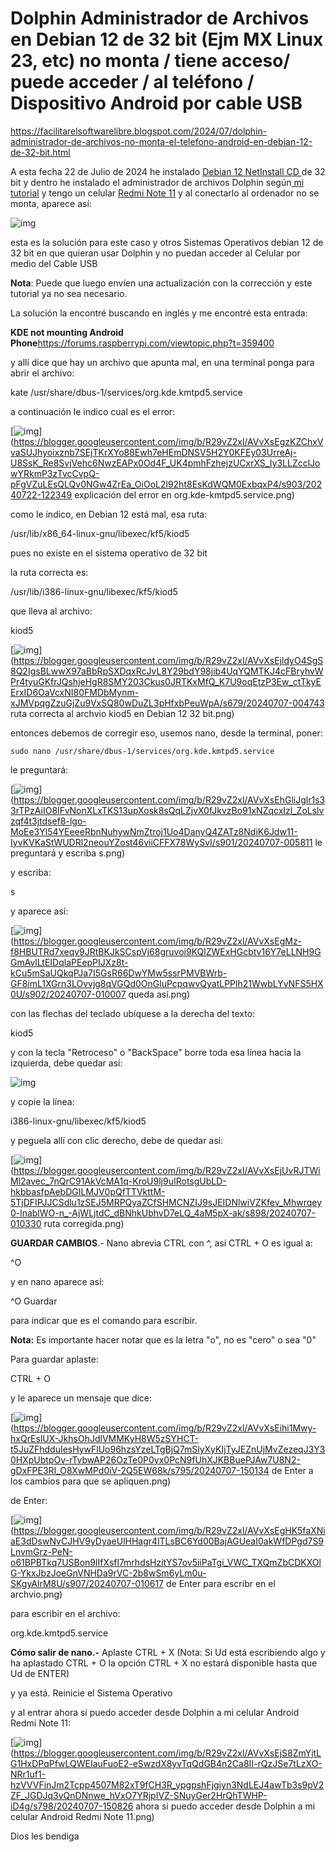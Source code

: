 # Dolphin Administrador de Archivos en Debian 12 de 32 bit (Ejm MX Linux 23, etc) no monta / tiene acceso/ puede acceder / al teléfono / Dispositivo Android por cable USB

https://facilitarelsoftwarelibre.blogspot.com/2024/07/dolphin-administrador-de-archivos-no-monta-el-telefono-android-en-debian-12-de-32-bit.html

A esta fecha 22 de Julio de 2024 he instalado [Debian 12 NetInstall CD ](https://www.debian.org/CD/netinst/) de 32 bit y dentro he instalado el administrador de archivos Dolphin según[ mi tutorial](https://facilitarelsoftwarelibre.blogspot.com/2019/11/instalar-correctamente-dolphin-en-entornos-no-kde.html) y tengo un celular [Redmi Note 11](https://www.mi.com/global/product/redmi-note-11/) y al conectarlo al ordenador no se monta, aparece así:

![img](https://blogger.googleusercontent.com/img/b/R29vZ2xl/AVvXsEjmbmfUO_5wefkiWEbLzvbmICEWbLQuNWVnourNhyphenhyphenzPgh2oP-IEOhDviRn-NCSYjIhPfNKm8_pJIT0Bg3p61HZ2MJMIf-m17Te_c2_wlTzcLLDYzeunPTky55Dnu6py4T9ciKyt80R8bQDg9IbBiJEupjs9D5Ir_ghZF8dNax6mYcsZwM87eJjkF-7HL8U/s16000-rw/20240722-111314%20Dolphin%20o%20tiene%20acceso%20al%20USB.png)



esta es la solución para este caso y otros Sistemas Operativos debian 12 de 32 bit en que quieran usar Dolphin y no puedan acceder al Celular por medio del Cable USB  

**Nota**: Puede que luego envíen una actualización con la corrección y este tutorial ya no sea necesario.

La solución la encontré buscando en inglés y me encontré esta entrada:

**KDE not mounting Android Phone**<https://forums.raspberrypi.com/viewtopic.php?t=359400>

y allí dice que hay un archivo que apunta mal, en una terminal ponga para abrir el archivo:

kate /usr/share/dbus-1/services/org.kde.kmtpd5.service



a continuación le indico cual es el error:



[![img](https://blogger.googleusercontent.com/img/b/R29vZ2xl/AVvXsEgzKZChxVvaSUJhyoixznb7SEjTKrXYo88Ewh7eHEmDNSV5H2Y0KFEy03UrreAj-U8SsK_Re8SvjVehc6NwzEAPx0Od4F_UK4pmhFzhejzUCxrXS_Iy3LLZcclJowYRkmP3zTvcCvpQ-pFgVZuLEsQLQv0NGw4ZrEa_OiOoL2l92ht8EsKdWQM0ExbqxP4/s16000-rw/20240722-122349%20explicaci%C3%B3n%20del%20error%20en%20org.kde-kmtpd5.service.png)](https://blogger.googleusercontent.com/img/b/R29vZ2xl/AVvXsEgzKZChxVvaSUJhyoixznb7SEjTKrXYo88Ewh7eHEmDNSV5H2Y0KFEy03UrreAj-U8SsK_Re8SvjVehc6NwzEAPx0Od4F_UK4pmhFzhejzUCxrXS_Iy3LLZcclJowYRkmP3zTvcCvpQ-pFgVZuLEsQLQv0NGw4ZrEa_OiOoL2l92ht8EsKdWQM0ExbqxP4/s903/20240722-122349 explicación del error en org.kde-kmtpd5.service.png)





como le indico, en Debian 12 está mal, esa ruta:

/usr/lib/x86_64-linux-gnu/libexec/kf5/kiod5

pues no existe en el sistema operativo de 32 bit

la ruta correcta es:



/usr/lib/i386-linux-gnu/libexec/kf5/kiod5

que lleva al archivo:

kiod5



[![img](https://blogger.googleusercontent.com/img/b/R29vZ2xl/AVvXsEjldyO4SgS8Q2IgsBLwwX97aBbRpSXDqxRcJvL8Y29bdY98jib4UqYQMTKJ4cFBryhvWPr4tyuGKfrJQshjeHgR8SMY203Ckus0JRTKxMfQ_K7U9oqEtzP3Ew_ctTkyEErxID6OaVcxNI80FMDbMynm-xJMVpqgZzuGjZu9VxSQ80wDuZL3pHfxbPeuWpA/s16000-rw/20240707-004743%20ruta%20correcta%20al%20archvio%20kiod5%20en%20Debian%2012%2032%20bit.png)](https://blogger.googleusercontent.com/img/b/R29vZ2xl/AVvXsEjldyO4SgS8Q2IgsBLwwX97aBbRpSXDqxRcJvL8Y29bdY98jib4UqYQMTKJ4cFBryhvWPr4tyuGKfrJQshjeHgR8SMY203Ckus0JRTKxMfQ_K7U9oqEtzP3Ew_ctTkyEErxID6OaVcxNI80FMDbMynm-xJMVpqgZzuGjZu9VxSQ80wDuZL3pHfxbPeuWpA/s679/20240707-004743 ruta correcta al archvio kiod5 en Debian 12 32 bit.png)

entonces debemos de corregir eso, usemos nano, desde la terminal, poner:

```
sudo nano /usr/share/dbus-1/services/org.kde.kmtpd5.service
```



le preguntará:



[![img](https://blogger.googleusercontent.com/img/b/R29vZ2xl/AVvXsEhGliJglr1s33rTPzAiIO8IFvNonXLxTKS13upXosk8sQqLZjvX0fJkvzBo91xNZqcxIzl_ZoLslvzqf4t3jtdsef8-lgo-MoEe3Yl54YEeeeRbnNuhywNmZtroj1Uo4DanyQ4ZATz8NdiK6Jdw11-IyvKVKaStWUDRl2neouYZost46viiCFFX78WySvI/s16000-rw/20240707-005811%20le%20preguntar%C3%A1%20y%20escriba%20s.png)](https://blogger.googleusercontent.com/img/b/R29vZ2xl/AVvXsEhGliJglr1s33rTPzAiIO8IFvNonXLxTKS13upXosk8sQqLZjvX0fJkvzBo91xNZqcxIzl_ZoLslvzqf4t3jtdsef8-lgo-MoEe3Yl54YEeeeRbnNuhywNmZtroj1Uo4DanyQ4ZATz8NdiK6Jdw11-IyvKVKaStWUDRl2neouYZost46viiCFFX78WySvI/s901/20240707-005811 le preguntará y escriba s.png)

y escriba:



s



y aparece así:



[![img](https://blogger.googleusercontent.com/img/b/R29vZ2xl/AVvXsEgMz-f8HBUTRd7xeqv9JRtBKJkSCspVj68gruvoi9KQlZWExHGcbtv16Y7eLLNH9GGmAvlLtEIDqlaPEepPIJXz8t-kCu5mSaUQkqPJa7I5GsR66DwYMw5ssrPMVBWrb-GF8imL1XGrn3LOvvjg8qVGQd0OnGluPcpqwvQyatLPPlh21WwbLYvNFS5HX0U/s16000-rw/20240707-010007%20queda%20as%C3%AD.png)](https://blogger.googleusercontent.com/img/b/R29vZ2xl/AVvXsEgMz-f8HBUTRd7xeqv9JRtBKJkSCspVj68gruvoi9KQlZWExHGcbtv16Y7eLLNH9GGmAvlLtEIDqlaPEepPIJXz8t-kCu5mSaUQkqPJa7I5GsR66DwYMw5ssrPMVBWrb-GF8imL1XGrn3LOvvjg8qVGQd0OnGluPcpqwvQyatLPPlh21WwbLYvNFS5HX0U/s902/20240707-010007 queda así.png)

con las flechas del teclado ubíquese a la derecha del texto:



kiod5



y con la tecla "Retroceso" o "BackSpace" borre toda esa línea hacia la izquierda, debe quedar así:



![img](https://blogger.googleusercontent.com/img/b/R29vZ2xl/AVvXsEiQVKreZyIj106KRBG4TsM3vC5R2WLJoYkMJlbaVLMXk6I1XO0yehnl2wfsrGB7jXDPqTnGv__dwpdGXqlx2LGNMcXoE5sSfXgyn7_e4KDEmMzOtuRB7waDYpd49FWl2MDu_Vw1kfUlIls2dOSurFuwqlpmYQOF820G7KD21D0ZEifKaWTEAAVahSpaZaE/s16000-rw/20240722-123020%20he%20borrado%20la%20linea%20errada.png)

y copie la línea:



i386-linux-gnu/libexec/kf5/kiod5

y peguela allí con clic derecho, debe de quedar así:

[![img](https://blogger.googleusercontent.com/img/b/R29vZ2xl/AVvXsEjUvRJTWiMl2avec_7nQrC91AkVcMA1q-KroU9lj9uIRotsgUbLD-hkbbasfpAebDGILMJV0pQfTTVkttM-5TjDFIPJJCSdlu1zSEJ5MRPQyaZCfSHMCNZIJ9sJEIDNlwiVZKfev_Mhwrqey0-lnablWO-n_-AjWLjtdC_dBNhkUbhvD7eLQ_4aM5pX-ak/s16000-rw/20240707-010330%20ruta%20corregida.png)](https://blogger.googleusercontent.com/img/b/R29vZ2xl/AVvXsEjUvRJTWiMl2avec_7nQrC91AkVcMA1q-KroU9lj9uIRotsgUbLD-hkbbasfpAebDGILMJV0pQfTTVkttM-5TjDFIPJJCSdlu1zSEJ5MRPQyaZCfSHMCNZIJ9sJEIDNlwiVZKfev_Mhwrqey0-lnablWO-n_-AjWLjtdC_dBNhkUbhvD7eLQ_4aM5pX-ak/s898/20240707-010330 ruta corregida.png)

**GUARDAR CAMBIOS**.- Nano abrevia CTRL con ^, así CTRL + O es igual a:

^O

y en nano aparece así:

^O Guardar

para indicar que es el comando para escribir.

**Nota:** Es importante hacer notar que es la letra "o", no es "cero" o sea "0"

Para guardar aplaste:

CTRL + O

y le aparece un mensaje que dice:

[![img](https://blogger.googleusercontent.com/img/b/R29vZ2xl/AVvXsEihi1Mwy-hxQrEslUX-JkhsOhJdlVMMKyH8W5zSYHCT-t5JuZFhdduIesHywFlUo96hzsYzeLTgBjQ7mSlyXyKIjTyJEZnUjMvZezeqJ3Y30HXpUbtpOv-rTvbwAP26OzTe0P0yx0PcN9fUhXJKBBuePJAw7U8N2-gDxFPE3RI_O8XwMPd0iV-2Q5EW68k/s16000-rw/20240707-150134%20de%20Enter%20a%20los%20cambios%20para%20que%20se%20apliquen.png)](https://blogger.googleusercontent.com/img/b/R29vZ2xl/AVvXsEihi1Mwy-hxQrEslUX-JkhsOhJdlVMMKyH8W5zSYHCT-t5JuZFhdduIesHywFlUo96hzsYzeLTgBjQ7mSlyXyKIjTyJEZnUjMvZezeqJ3Y30HXpUbtpOv-rTvbwAP26OzTe0P0yx0PcN9fUhXJKBBuePJAw7U8N2-gDxFPE3RI_O8XwMPd0iV-2Q5EW68k/s795/20240707-150134 de Enter a los cambios para que se apliquen.png)

de Enter:

[![img](https://blogger.googleusercontent.com/img/b/R29vZ2xl/AVvXsEgHK5faXNiaE3dDswNvCJHV9yDyaeUlHHagr4lTLsBC6Yd00BajAGUeaI0akWfDPgd7S9LnvmGrz-PeN-o61BPBTkq7USBon9lIfXsfl7mrhdsHzitYS7ov5iiPaTgi_VWC_TXQmZbCDKXOlG-YkxJbzJoeGnVNHDa9rVC-2b8wSm6yLm0u-SKgyAlrM8U/s16000-rw/20240707-010617%20de%20Enter%20para%20escribr%20en%20el%20archvio.png)](https://blogger.googleusercontent.com/img/b/R29vZ2xl/AVvXsEgHK5faXNiaE3dDswNvCJHV9yDyaeUlHHagr4lTLsBC6Yd00BajAGUeaI0akWfDPgd7S9LnvmGrz-PeN-o61BPBTkq7USBon9lIfXsfl7mrhdsHzitYS7ov5iiPaTgi_VWC_TXQmZbCDKXOlG-YkxJbzJoeGnVNHDa9rVC-2b8wSm6yLm0u-SKgyAlrM8U/s907/20240707-010617 de Enter para escribr en el archvio.png)

para escribir en el archivo:

org.kde.kmtpd5.service

**Cómo salir de nano.-** Aplaste CTRL + X (Nota: Si Ud está escribiendo algo y ha aplastado CTRL + O la opción CTRL + X no estará disponible hasta que Ud de ENTER)

y ya está. Reinicie el Sistema Operativo

y al entrar ahora si puedo acceder desde Dolphin a mi celular Android Redmi Note 11:

[![img](https://blogger.googleusercontent.com/img/b/R29vZ2xl/AVvXsEjS8ZmYjtLG1HxDPqPfwLQWEIauFuoE2-eSwzdX8yvTqQdGB4n2Ca8II-rQzJSe7tLzXO-NRr1uf1-hzVVVFinJm2Tcpp4507M82xT9fCH3R_ypgpshFjgiyn3NdLEJ4awTb3s9pV2ZF_JGDJq3vQnDNnwe_hVxO7YRjpIVZ-SNuyGer2HrQhTWHP-iD4g/s16000-rw/20240707-150826%20ahora%20si%20puedo%20acceder%20desde%20Dolphin%20a%20mi%20celular%20Android%20Redmi%20Note%2011.png)](https://blogger.googleusercontent.com/img/b/R29vZ2xl/AVvXsEjS8ZmYjtLG1HxDPqPfwLQWEIauFuoE2-eSwzdX8yvTqQdGB4n2Ca8II-rQzJSe7tLzXO-NRr1uf1-hzVVVFinJm2Tcpp4507M82xT9fCH3R_ypgpshFjgiyn3NdLEJ4awTb3s9pV2ZF_JGDJq3vQnDNnwe_hVxO7YRjpIVZ-SNuyGer2HrQhTWHP-iD4g/s798/20240707-150826 ahora si puedo acceder desde Dolphin a mi celular Android Redmi Note 11.png)

Dios les bendiga